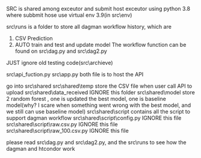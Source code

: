 SRC is shared among exceutor and submit host
exceutor using python 3.8 where subbmit hose use virtual env 3.9(in src\env)

src\runs is a folder to store all dagman workflow history, which are
1. CSV Prediction
2. AUTO train and test and update model 
The workflow function can be found on 
src\dag.py and src\dag2.py



JUST ignore old testing code(src\archieve)


src\api_fuction.py
src\app.py
both file is to host the API


go into src\shared
src\shared\temp store the CSV file when user call API to upload
src\shared\data_received IGNORE this folder
src\shared\model store 2 random forest , one is updated the best model, one is baseline model(why? I scare when something went wrong with the best model, and we still can use baseline model)
src\shared\script contains all the script to support dagman workflow
src\shared\script\config.py IGNORE this file
src\shared\script\raw.csv.py IGNORE this file
src\shared\script\raw_100.csv.py IGNORE this file

please read src\dag.py and src\dag2.py, and the src\runs to see how the dagman and htcondor work
